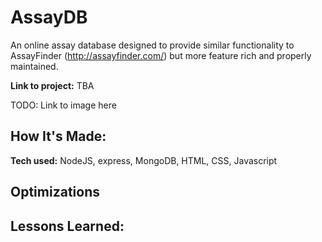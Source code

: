 # AssayDB
An online assay database designed to provide similar functionality to AssayFinder (http://assayfinder.com/) but more feature rich and properly maintained.

**Link to project:** TBA

TODO:
Link to image here

## How It's Made:

**Tech used:** NodeJS, express, MongoDB, HTML, CSS, Javascript



## Optimizations


## Lessons Learned:

